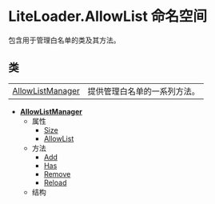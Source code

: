 # LiteLoader.AllowList 命名空间

包含用于管理白名单的类及其方法。

## 类

|||
|-|-|
|[AllowListManager](Class/AllowListManager/AllowListManager)|提供管理白名单的一系列方法。|

- **[AllowListManager](Class/AllowListManager/AllowListManager)**
    - 属性
        - [Size](Class/AllowListManager/Properties/Size)
        - [AllowList](Class/AllowListManager/Properties/AllowList)
    - 方法
        - [Add](Class/AllowListManager/Method/Add)
        - [Has](Class/AllowListManager/Method/Has)
        - [Remove](Class/AllowListManager/Method/Remove)
        - [Reload](Class/AllowListManager/Method/Reload)
  - 结构